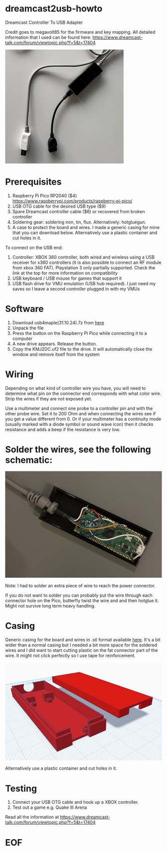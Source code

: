 # dreamcast2usb-howto
Dreamcast Controller To USB Adapter

Credit goes to megavolt85 for the firmware and key mapping. 
All detailed information that I used can be found here: https://www.dreamcast-talk.com/forum/viewtopic.php?f=5&t=17404


![cable](pics/cable.jpg)


# Prerequisites
1. Raspberry Pi Pico RP2040 ($4) https://www.raspberrypi.com/products/raspberry-pi-pico/
2. USB OTG cable for the desired USB type ($9)
3. Spare Dreamcast controller cable ($6) or recovered from broken controller
4. Soldering gear: soldering iron, tin, flux. Alternatively: hotgluegun.
5. A case to protect the board and wires. I made a generic casing for mine that you can download below. Alternatively use a plastic container and cut holes in it.

To connect on the USB end:
1. Controller: XBOX 360 controller, both wired and wireless using a USB receiver for x360 controllers (it is also possible to connect an RF module from xbox 360 FAT). Playstation 3 only partially supported. Check the link at the top for more information on compatibility
2. USB keyboard / USB mouse for games that support it
3. USB flash drive for VMU emulation (USB hub required). I just need my saves so I leave a second controller plugged in with my VMUs

# Software
1. Download usb4maple(31.10.24).7z from [here](fw/usb4maple(31.10.24).7z)
2. Unpack the file
3. Press the button on the Raspberry Pi Pico while connecting it to a computer
4. A new drive appears. Release the button.
5. Copy the KMJ2DC.uf2 file to the drive. It will automatically close the window and remove itself from the system

# Wiring
Depending on what kind of controller wire you have, you will need to determine what pin on the connector end corresponds with what color wire. Strip the wires if they are not exposed yet. 

Use a multimeter and connect one probe to a controller pin and with the other probe wire. Set it to 200 Ohm and when connecting the wires see if you get a value different from 0. Or if your multimeter has a continuity mode (usually marked with a diode symbol or sound wave icon) then it checks resistance and adds a beep if the resistance is very low.

# Solder the wires, see the following schematic:
![soldered board](pics/soldered.jpg)

Note: I had to solder an extra piece of wire to reach the power connector.

If you do not want to solder you can probably put the wire through each connector hole on the Pico, butterfly twist the wire and and then hotglue it. Might not survive long term heavy handling.

# Casing
Generic casing for the board and wires in .stl format available [here](case/dreamcast%20adapter%20case.stl). It's a bit wider than a normal casing but I needed a bit more space for the soldered wires and I did want to start cutting plastic on the fat connector part of the wire. It might not click perfectly so I use tape for reinforcement.

![stl model](pics/case.png)

Alternatively use a plastic container and cut holes in it.

# Testing
1. Connect your USB OTG cable and hook up a XBOX controller.
2. Test out a game e.g. Quake III Arena

Read all the information at https://www.dreamcast-talk.com/forum/viewtopic.php?f=5&t=17404

# EOF
